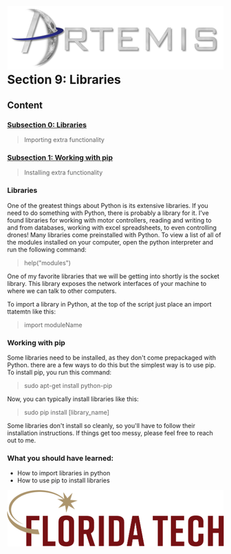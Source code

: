 ![](../images/artemis.png)
Section 9: Libraries
=====

## Content

### [Subsection 0: Libraries](#libraries)
> Importing extra functionality
### [Subsection 1: Working with pip](#working-with-pip)
> Installing extra functionality

### Libraries

One of the greatest things about Python is its extensive libraries. If you need to do something with Python, there is probably a library for it. I've found libraries for working with motor controllers, reading and writing to and from databases, working with excel spreadsheets, to even controlling drones! Many libraries come preinstalled with Python. To view a list of all of the modules installed on your computer, open the python interpreter and run the following command:

> help("modules")

One of my favorite libraries that we will be getting into shortly is the socket library. This library exposes the network interfaces of your machine to where we can talk to other computers.

To import a library in Python, at the top of the script just place an import ttatemtn like this:

> import moduleName

### Working with pip

Some libraries need to be installed, as they don't come prepackaged with Python. there are a few ways to do this but the simplest way is to use pip. To install pip, you run this command:

> sudo apt-get install python-pip

Now, you can typically install libraries like this:

> sudo pip install [library_name]

Some libraries don't install so cleanly, so you'll have to follow their installation instructions. If things get too messy, please feel free to reach out to me.

### What you should have learned:

* How to import libraries in python
* How to use pip to install libraries

![](../images/floridatech.png)
